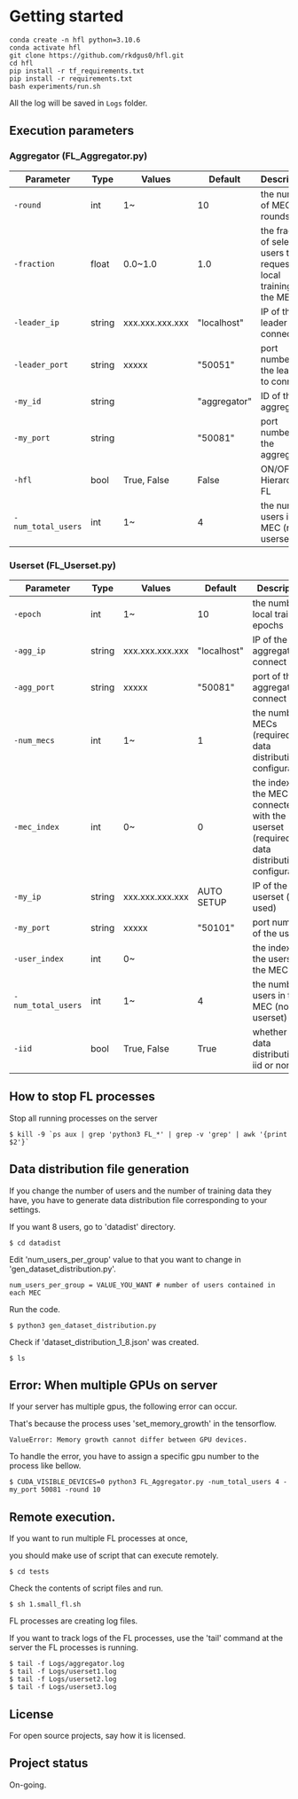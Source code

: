# Getting started

```
conda create -n hfl python=3.10.6
conda activate hfl
git clone https://github.com/rkdgus0/hfl.git
cd hfl
pip install -r tf_requirements.txt
pip install -r requirements.txt
bash experiments/run.sh
```

All the log will be saved in ```Logs``` folder.

## Execution parameters
### Aggregator (FL_Aggregator.py)
| Parameter          | Type   | Values          | Default      | Description                                                         |
|--------------------|--------|-----------------|--------------|---------------------------------------------------------------------|
| `-round`           | int    | 1~              | 10           | the number of MEC FL rounds                                         |
| `-fraction`        | float  | 0.0~1.0         | 1.0          | the fraction of selected users to request local training in the MEC |
| `-leader_ip`       | string | xxx.xxx.xxx.xxx | "localhost"  | IP of the leader to connect                                         |
| `-leader_port`     | string | xxxxx           | "50051"      | port number of the leader to connect                                |
| `-my_id`           | string |                 | "aggregator" | ID of the aggregator                                                |
| `-my_port`         | string |                 | "50081"      | port number of the aggregator                                       |
| `-hfl`             | bool   | True, False     | False        | ON/OFF for Hierarchical FL                                          |
| `-num_total_users` | int    | 1~              | 4            | the number users in the MEC (not userset)                           |


### Userset (FL_Userset.py)
| Parameter          | Type   | Values          | Default     | Description                                                                                    |
|--------------------|--------|-----------------|-------------|------------------------------------------------------------------------------------------------|
| `-epoch`           | int    | 1~              | 10          | the number of local training epochs                                                            |
| `-agg_ip`          | string | xxx.xxx.xxx.xxx | "localhost" | IP of the aggregator to connect                                                                |
| `-agg_port`        | string | xxxxx           | "50081"     | port of the aggregator to connect                                                              |
| `-num_mecs`        | int    | 1~              | 1           | the number of MECs (required for data distribution configuration)                              |
| `-mec_index`       | int    | 0~              | 0           | the index of the MEC connected with the userset (required for data distribution configuration) |
| `-my_ip`           | string | xxx.xxx.xxx.xxx | AUTO SETUP  | IP of the userset (not used)                                                                   |
| `-my_port`         | string | xxxxx           | "50101"     | port number of the userset                                                                     |
| `-user_index`      | int    | 0~              |             | the index of the userset in the MEC                                                            |
| `-num_total_users` | int    | 1~              | 4           | the number users in the MEC (not userset)                                                      |
| `-iid`             | bool   | True, False     | True        | whether user data distribution is iid or non-iid                                               |


## How to stop FL processes
Stop all running processes on the server 
```
$ kill -9 `ps aux | grep 'python3 FL_*' | grep -v 'grep' | awk '{print $2'}`
```

## Data distribution file generation
If you change the number of users and the number of training data they have,
you have to generate data distribution file corresponding to your settings.

If you want 8 users, go to 'datadist' directory.
```
$ cd datadist
```

Edit 'num_users_per_group' value to that you want to change in 'gen_dataset_distribution.py'.
```
num_users_per_group = VALUE_YOU_WANT # number of users contained in each MEC

```
Run the code.
```
$ python3 gen_dataset_distribution.py 
```

Check if 'dataset_distribution_1_8.json' was created.
```
$ ls
```

## Error: When multiple GPUs on server
If your server has multiple gpus, the following error can occur.

That's because the process uses 'set_memory_growth' in the tensorflow. 
```
ValueError: Memory growth cannot differ between GPU devices.
```

To handle the error, you have to assign a specific gpu number to the process like bellow.
```
$ CUDA_VISIBLE_DEVICES=0 python3 FL_Aggregator.py -num_total_users 4 -my_port 50081 -round 10
```


## Remote execution.
If you want to run multiple FL processes at once,

you should make use of script that can execute remotely.
```
$ cd tests
```

Check the contents of script files and run.
```
$ sh 1.small_fl.sh
```

FL processes are creating log files.

If you want to track logs of the FL processes,
use the 'tail' command at the server the FL processes is running. 
```
$ tail -f Logs/aggregator.log
$ tail -f Logs/userset1.log
$ tail -f Logs/userset2.log
$ tail -f Logs/userset3.log
```

## License
For open source projects, say how it is licensed.

## Project status
On-going.

